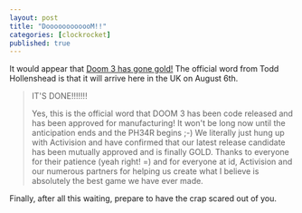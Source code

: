 ```yaml
---
layout: post
title: "DoooooooooooM!!"
categories: [clockrocket]
published: true
---
```


<p>It would appear that <a href="http://www.shacknews.com/finger/?fid=toddh@idsoftware.com">Doom 3 has gone gold!</a>  The official word from Todd Hollenshead is that it will arrive here in the UK on August 6th.</p>

<blockquote><p>IT'S DONE!!!!!!!</p>

<p>Yes, this is the official word that DOOM 3 has been code released and has been approved for manufacturing! It won't be long now until the anticipation ends and the PH34R begins ;-) We literally just hung up with Activision and have confirmed that our latest release candidate has been mutually approved and is finally GOLD. Thanks to everyone for their patience (yeah right! =) and for everyone at id, Activision and our numerous partners for helping us create what I believe is absolutely the best game we have ever made.</p>
</blockquote>

<p>Finally, after all this waiting, prepare to have the crap scared out of you.</p>
